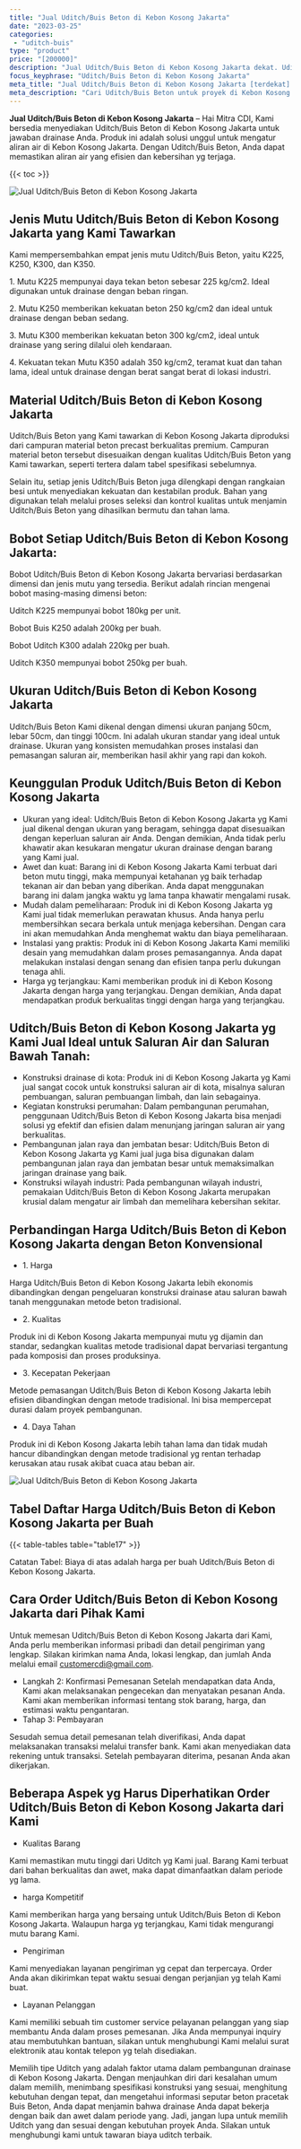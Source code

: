 ```yaml
---
title: "Jual Uditch/Buis Beton di Kebon Kosong Jakarta"
date: "2023-03-25"
categories:
 - "uditch-buis"
type: "product"
price: "[200000]"
description: "Jual Uditch/Buis Beton di Kebon Kosong Jakarta dekat. Uditch/Buis Beton ini umumnya digunakan dalam proyek konstruksi sebagai saluran pembuangan yang handal dan awet. Hubungi kami untuk keterangan lebih lanjut."
focus_keyphrase: "Uditch/Buis Beton di Kebon Kosong Jakarta"
meta_title: "Jual Uditch/Buis Beton di Kebon Kosong Jakarta [terdekat] - CDI"
meta_description: "Cari Uditch/Buis Beton untuk proyek di Kebon Kosong Jakarta? Kami menyediakan Uditch/Buis Beton berkualitas untuk konstruksi drainase. Dapatkan penawaran terbaik sekarang."
---
```


**Jual Uditch/Buis Beton di Kebon Kosong Jakarta** – Hai Mitra CDI, Kami bersedia menyediakan Uditch/Buis Beton di Kebon Kosong Jakarta untuk jawaban drainase Anda. Produk ini adalah solusi unggul untuk mengatur aliran air di Kebon Kosong Jakarta. Dengan Uditch/Buis Beton, Anda dapat memastikan aliran air yang efisien dan kebersihan yg terjaga.

{{< toc >}}

![Jual Uditch/Buis Beton di Kebon Kosong Jakarta](/images/uditch-buis/uditch-beton-17.jpg)

## Jenis Mutu Uditch/Buis Beton di Kebon Kosong Jakarta yang Kami Tawarkan

Kami mempersembahkan empat jenis mutu Uditch/Buis Beton, yaitu K225, K250, K300, dan K350.

1\. Mutu K225 mempunyai daya tekan beton sebesar 225 kg/cm2. Ideal digunakan untuk drainase dengan beban ringan.

2\. Mutu K250 memberikan kekuatan beton 250 kg/cm2 dan ideal untuk drainase dengan beban sedang.

3\. Mutu K300 memberikan kekuatan beton 300 kg/cm2, ideal untuk drainase yang sering dilalui oleh kendaraan.

4\. Kekuatan tekan Mutu K350 adalah 350 kg/cm2, teramat kuat dan tahan lama, ideal untuk drainase dengan berat sangat berat di lokasi industri.

## Material Uditch/Buis Beton di Kebon Kosong Jakarta

Uditch/Buis Beton yang Kami tawarkan di Kebon Kosong Jakarta diproduksi dari campuran material beton precast berkualitas premium. Campuran material beton tersebut disesuaikan dengan kualitas Uditch/Buis Beton yang Kami tawarkan, seperti tertera dalam tabel spesifikasi sebelumnya.

Selain itu, setiap jenis Uditch/Buis Beton juga dilengkapi dengan rangkaian besi untuk menyediakan kekuatan dan kestabilan produk. Bahan yang digunakan telah melalui proses seleksi dan kontrol kualitas untuk menjamin Uditch/Buis Beton yang dihasilkan bermutu dan tahan lama.

## Bobot Setiap Uditch/Buis Beton di Kebon Kosong Jakarta:

Bobot Uditch/Buis Beton di Kebon Kosong Jakarta bervariasi berdasarkan dimensi dan jenis mutu yang tersedia. Berikut adalah rincian mengenai bobot masing-masing dimensi beton:

Uditch K225 mempunyai bobot 180kg per unit.

Bobot Buis K250 adalah 200kg per buah.

Bobot Uditch K300 adalah 220kg per buah.

Uditch K350 mempunyai bobot 250kg per buah.

## Ukuran Uditch/Buis Beton di Kebon Kosong Jakarta

Uditch/Buis Beton Kami dikenal dengan dimensi ukuran panjang 50cm, lebar 50cm, dan tinggi 100cm. Ini adalah ukuran standar yang ideal untuk drainase. Ukuran yang konsisten memudahkan proses instalasi dan pemasangan saluran air, memberikan hasil akhir yang rapi dan kokoh.

## Keunggulan Produk Uditch/Buis Beton di Kebon Kosong Jakarta

*   Ukuran yang ideal: Uditch/Buis Beton di Kebon Kosong Jakarta yg Kami jual dikenal dengan ukuran yang beragam, sehingga dapat disesuaikan dengan keperluan saluran air Anda. Dengan demikian, Anda tidak perlu khawatir akan kesukaran mengatur ukuran drainase dengan barang yang Kami jual.
*   Awet dan kuat: Barang ini di Kebon Kosong Jakarta Kami terbuat dari beton mutu tinggi, maka mempunyai ketahanan yg baik terhadap tekanan air dan beban yang diberikan. Anda dapat menggunakan barang ini dalam jangka waktu yg lama tanpa khawatir mengalami rusak.
*   Mudah dalam pemeliharaan: Produk ini di Kebon Kosong Jakarta yg Kami jual tidak memerlukan perawatan khusus. Anda hanya perlu membersihkan secara berkala untuk menjaga kebersihan. Dengan cara ini akan memudahkan Anda menghemat waktu dan biaya pemeliharaan.
*   Instalasi yang praktis: Produk ini di Kebon Kosong Jakarta Kami memiliki desain yang memudahkan dalam proses pemasangannya. Anda dapat melakukan instalasi dengan senang dan efisien tanpa perlu dukungan tenaga ahli.
*   Harga yg terjangkau: Kami memberikan produk ini di Kebon Kosong Jakarta dengan harga yang terjangkau. Dengan demikian, Anda dapat mendapatkan produk berkualitas tinggi dengan harga yang terjangkau.

## Uditch/Buis Beton di Kebon Kosong Jakarta yg Kami Jual Ideal untuk Saluran Air dan Saluran Bawah Tanah:

*   Konstruksi drainase di kota: Produk ini di Kebon Kosong Jakarta yg Kami jual sangat cocok untuk konstruksi saluran air di kota, misalnya saluran pembuangan, saluran pembuangan limbah, dan lain sebagainya.
*   Kegiatan konstruksi perumahan: Dalam pembangunan perumahan, penggunaan Uditch/Buis Beton di Kebon Kosong Jakarta bisa menjadi solusi yg efektif dan efisien dalam menunjang jaringan saluran air yang berkualitas.
*   Pembangunan jalan raya dan jembatan besar: Uditch/Buis Beton di Kebon Kosong Jakarta yg Kami jual juga bisa digunakan dalam pembangunan jalan raya dan jembatan besar untuk memaksimalkan jaringan drainase yang baik.
*   Konstruksi wilayah industri: Pada pembangunan wilayah industri, pemakaian Uditch/Buis Beton di Kebon Kosong Jakarta merupakan krusial dalam mengatur air limbah dan memelihara kebersihan sekitar.

## Perbandingan Harga Uditch/Buis Beton di Kebon Kosong Jakarta dengan Beton Konvensional

*   1\. Harga

Harga Uditch/Buis Beton di Kebon Kosong Jakarta lebih ekonomis dibandingkan dengan pengeluaran konstruksi drainase atau saluran bawah tanah menggunakan metode beton tradisional.
*   2\. Kualitas

Produk ini di Kebon Kosong Jakarta mempunyai mutu yg dijamin dan standar, sedangkan kualitas metode tradisional dapat bervariasi tergantung pada komposisi dan proses produksinya.
*   3\. Kecepatan Pekerjaan

Metode pemasangan Uditch/Buis Beton di Kebon Kosong Jakarta lebih efisien dibandingkan dengan metode tradisional. Ini bisa mempercepat durasi dalam proyek pembangunan.
*   4\. Daya Tahan

Produk ini di Kebon Kosong Jakarta lebih tahan lama dan tidak mudah hancur dibandingkan dengan metode tradisional yg rentan terhadap kerusakan atau rusak akibat cuaca atau beban air.

![Jual Uditch/Buis Beton di Kebon Kosong Jakarta](/images/uditch-buis/buis-beton-17.jpg)

## Tabel Daftar Harga Uditch/Buis Beton di Kebon Kosong Jakarta per Buah

{{< table-tables table="table17" >}}

Catatan Tabel: Biaya di atas adalah harga per buah Uditch/Buis Beton di Kebon Kosong Jakarta.

## Cara Order Uditch/Buis Beton di Kebon Kosong Jakarta dari Pihak Kami

Untuk memesan Uditch/Buis Beton di Kebon Kosong Jakarta dari Kami, Anda perlu memberikan informasi pribadi dan detail pengiriman yang lengkap. Silakan kirimkan nama Anda, lokasi lengkap, dan jumlah Anda melalui email customercdi@gmail.com.
*   Langkah 2: Konfirmasi Pemesanan
Setelah mendapatkan data Anda, Kami akan melaksanakan pengecekan dan menyatakan pesanan Anda. Kami akan memberikan informasi tentang stok barang, harga, dan estimasi waktu pengantaran.
*   Tahap 3: Pembayaran

Sesudah semua detail pemesanan telah diverifikasi, Anda dapat melaksanakan transaksi melalui transfer bank. Kami akan menyediakan data rekening untuk transaksi. Setelah pembayaran diterima, pesanan Anda akan dikerjakan.

## Beberapa Aspek yg Harus Diperhatikan Order Uditch/Buis Beton di Kebon Kosong Jakarta dari Kami

*   Kualitas Barang

Kami memastikan mutu tinggi dari Uditch yg Kami jual. Barang Kami terbuat dari bahan berkualitas dan awet, maka dapat dimanfaatkan dalam periode yg lama.
*   harga Kompetitif

Kami memberikan harga yang bersaing untuk Uditch/Buis Beton di Kebon Kosong Jakarta. Walaupun harga yg terjangkau, Kami tidak mengurangi mutu barang Kami.
*   Pengiriman

Kami menyediakan layanan pengiriman yg cepat dan terpercaya. Order Anda akan dikirimkan tepat waktu sesuai dengan perjanjian yg telah Kami buat.
*   Layanan Pelanggan

Kami memiliki sebuah tim customer service pelayanan pelanggan yang siap membantu Anda dalam proses pemesanan. Jika Anda mempunyai inquiry atau membutuhkan bantuan, silakan untuk menghubungi Kami melalui surat elektronik atau kontak telepon yg telah disediakan.

Memilih tipe Uditch yang adalah faktor utama dalam pembangunan drainase di Kebon Kosong Jakarta. Dengan menjauhkan diri dari kesalahan umum dalam memilih, menimbang spesifikasi konstruksi yang sesuai, menghitung kebutuhan dengan tepat, dan mengetahui informasi seputar beton pracetak Buis Beton, Anda dapat menjamin bahwa drainase Anda dapat bekerja dengan baik dan awet dalam periode yang. Jadi, jangan lupa untuk memilih Uditch yang dan sesuai dengan kebutuhan proyek Anda. Silakan untuk menghubungi kami untuk tawaran biaya uditch terbaik.